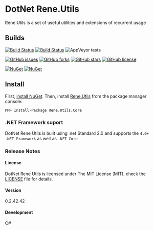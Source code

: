 # DotNet Rene.Utils

Rene.Utils is a set of useful utilities and extensions of recurrent usage

## Builds

[![Build Status](https://travis-ci.com/rene15009/DotNet.Rene.Utils.svg?branch=master)](https://travis-ci.com/rene15009/DotNet.Rene.Utils)
[![Build Status](https://ci.appveyor.com/api/projects/status/github/rene15009/DotNet.Rene.Utils?branch=master&svg=true&passingText=master%20-%20OK)](https://ci.appveyor.com/api/projects/status/github/rene15009/DotNet.Rene.Utils?branch=master&svg=true&passingText=master%20-%20OK)
![AppVeyor tests](https://img.shields.io/appveyor/tests/rene15009/dotnet-rene-utils)

[![GitHub issues](https://img.shields.io/github/issues/rene15009/DotNet.Rene.Utils)](https://github.com/rene15009/DotNet.Rene.Utils/issues)
[![GitHub forks](https://img.shields.io/github/forks/rene15009/DotNet.Rene.Utils)](https://github.com/rene15009/DotNet.Rene.Utils/network)
[![GitHub stars](https://img.shields.io/github/stars/rene15009/DotNet.Rene.Utils)](https://github.com/rene15009/DotNet.Rene.Utils/stargazers)
[![GitHub license](https://img.shields.io/github/license/rene15009/DotNet.Rene.Utils)](https://github.com/rene15009/DotNet.Rene.Utils/blob/master/LICENSE)

[![NuGet](https://img.shields.io/nuget/v/Rene.Utils.Core.svg?style=plastic)](https://www.nuget.org/packages/Rene.Utils.Core/) 
[![NuGet](https://img.shields.io/nuget/dt/Rene.Utils.Core.svg?style=plastic)](https://www.nuget.org/packages/Rene.Utils.Core/)
 ## Install
 
 

First, [install NuGet](http://docs.nuget.org/docs/start-here/installing-nuget). Then, install [Rene.Utils](https://www.nuget.org/packages/Rene.Utils.Core/) from the package manager console:

```
PM> Install-Package Rene.Utils.Core 
```


### .NET Framework suport
DotNet Rene Utils is built using .net Standard 2.0 and supports the `4.0+ .NET Framework` as well as `.NET Core`


### Release Notes

#### License
DotNet Rene Utils is licensed under The MIT License (MIT), check the [LICENSE](https://github.com/rene15009/DotNet.Rene.Utils/blob/master/LICENSE) file for details.

#### Version
0.2.42.42

#### Development
C# 
